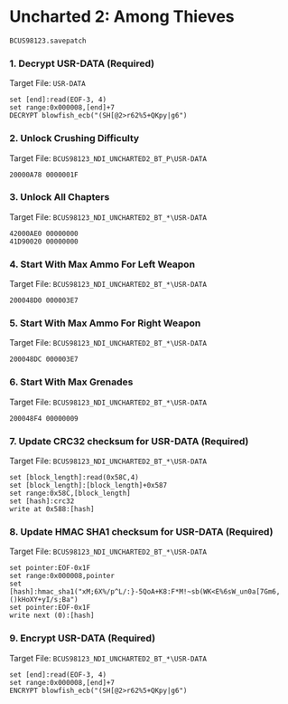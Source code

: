 #  Uncharted 2: Among Thieves 

`BCUS98123.savepatch`

### 1. Decrypt USR-DATA (Required)

Target File: `USR-DATA`

```
set [end]:read(EOF-3, 4)
set range:0x000008,[end]+7
DECRYPT blowfish_ecb("(SH[@2>r62%5+QKpy|g6")
```

### 2. Unlock Crushing Difficulty

Target File: `BCUS98123_NDI_UNCHARTED2_BT_P\USR-DATA`

```
20000A78 0000001F
```

### 3. Unlock All Chapters

Target File: `BCUS98123_NDI_UNCHARTED2_BT_*\USR-DATA`

```
42000AE0 00000000
41D90020 00000000
```

### 4. Start With Max Ammo For Left Weapon

Target File: `BCUS98123_NDI_UNCHARTED2_BT_*\USR-DATA`

```
200048D0 000003E7
```

### 5. Start With Max Ammo For Right Weapon

Target File: `BCUS98123_NDI_UNCHARTED2_BT_*\USR-DATA`

```
200048DC 000003E7
```

### 6. Start With Max Grenades

Target File: `BCUS98123_NDI_UNCHARTED2_BT_*\USR-DATA`

```
200048F4 00000009
```

### 7. Update CRC32 checksum for USR-DATA (Required)

Target File: `BCUS98123_NDI_UNCHARTED2_BT_*\USR-DATA`

```
set [block_length]:read(0x58C,4)
set [block_length]:[block_length]+0x587
set range:0x58C,[block_length]
set [hash]:crc32
write at 0x588:[hash]
```

### 8. Update HMAC SHA1 checksum for USR-DATA (Required)

Target File: `BCUS98123_NDI_UNCHARTED2_BT_*\USR-DATA`

```
set pointer:EOF-0x1F
set range:0x000008,pointer
set [hash]:hmac_sha1("xM;6X%/p^L/:}-5QoA+K8:F*M!~sb(WK<E%6sW_un0a[7Gm6,()kHoXY+yI/s;Ba")
set pointer:EOF-0x1F
write next (0):[hash]
```

### 9. Encrypt USR-DATA (Required)

Target File: `BCUS98123_NDI_UNCHARTED2_BT_*\USR-DATA`

```
set [end]:read(EOF-3, 4)
set range:0x000008,[end]+7
ENCRYPT blowfish_ecb("(SH[@2>r62%5+QKpy|g6")
```

